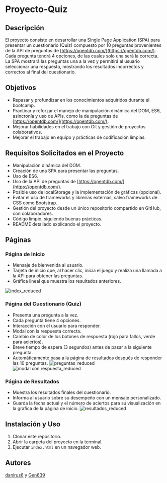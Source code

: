# Proyecto-Quiz

## Descripción

El proyecto consiste en desarrollar una Single Page Application (SPA) para presentar un cuestionario (Quiz) compuesto por 10 preguntas provenientes de la API de preguntas de [https://opentdb.com/](https://opentdb.com/). Cada pregunta tendrá 4 opciones, de las cuales solo una será la correcta. La SPA mostrará las preguntas una a la vez y permitirá al usuario seleccionar una respuesta, mostrando los resultados incorrectos y correctos al final del cuestionario.

## Objetivos

- Repasar y profundizar en los conocimientos adquiridos durante el bootcamp.
- Practicar y reforzar el manejo de manipulación dinámica del DOM, ES6, asincronía y uso de APIs, como la de preguntas de [https://opentdb.com/](https://opentdb.com/).
- Mejorar habilidades en el trabajo con Git y gestión de proyectos colaborativos.
- Mejorar el trabajo en equipo y prácticas de codificación limpias.

## Requisitos Solicitados en el Proyecto

- Manipulación dinámica del DOM.
- Creación de una SPA para presentar las preguntas.
- Uso de ES6.
- Uso de la API de preguntas de [https://opentdb.com/](https://opentdb.com/).
- Posible uso de localStorage y la implementación de gráficas (opcional).
- Evitar el uso de frameworks y librerías externas, salvo frameworks de CSS como Bootstrap.
- Gestión del proyecto desde un único repositorio compartido en GitHub, con colaboradores.
- Código limpio, siguiendo buenas prácticas.
- README detallado explicando el proyecto.

## Páginas

### Página de Inicio

* Mensaje de bienvenida al usuario.
* Tarjeta de inicio que, al hacer clic, inicia el juego y realiza una llamada a la API para obtener las preguntas.
* Gráfica lineal que muestra los resultados anteriores.
  
![index_reduced](https://github.com/danirus6/Proyecto-Quiz/assets/134865137/01713656-1211-462b-9c45-6f412b68035e)


### Página del Cuestionario (Quiz)

* Presenta una pregunta a la vez.
* Cada pregunta tiene 4 opciones.
* Interacción con el usuario para responder.
* Modal con la respuesta correcta.
* Cambio de color de los botones de respuesta (rojo para fallos, verde para aciertos).
* Breve tiempo de espera (3 segundos) antes de pasar a la siguiente pregunta.
* Automáticamente pasa a la página de resultados después de responder las 10 preguntas.
![preguntas_reduced](https://github.com/danirus6/Proyecto-Quiz/assets/134865137/e8ed9b2d-e238-4a74-91a0-b45e9289d9bd)
![modal con respuesta_reduced](https://github.com/danirus6/Proyecto-Quiz/assets/134865137/f39f33f4-7312-4d69-a5ca-ec4fff2ee30f)



### Página de Resultados

* Muestra los resultados finales del cuestionario.
* Informa al usuario sobre su desempeño con un mensaje personalizado.
* Guarda la fecha actual y el número de aciertos para su visualización en la grafica de la página de inicio.
![resultados_reduced](https://github.com/danirus6/Proyecto-Quiz/assets/134865137/7c2ce9b6-95f1-46de-941d-48f6d7a44bff)



## Instalación y Uso

1. Clonar este repositorio.
2. Abrir la carpeta del proyecto en la terminal.
3. Ejecutar `index.html` en un navegador web.


## Autores

[danirus6](https://github.com/danirus6) y [Gen639](https://github.com/Gen639)
